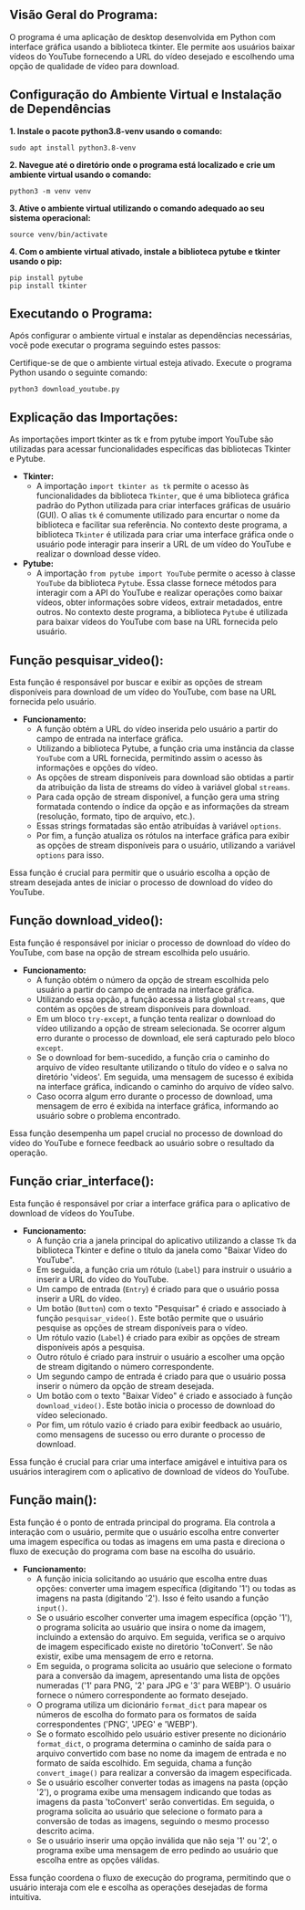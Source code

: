 ## Visão Geral do Programa:

O programa é uma aplicação de desktop desenvolvida em Python com interface gráfica usando a biblioteca tkinter. Ele permite aos usuários baixar vídeos do YouTube fornecendo a URL do vídeo desejado e escolhendo uma opção de qualidade de vídeo para download.

## Configuração do Ambiente Virtual e Instalação de Dependências

**1. Instale o pacote python3.8-venv usando o comando:**
```shell
sudo apt install python3.8-venv
```

**2. Navegue até o diretório onde o programa está localizado e crie um ambiente virtual usando o comando:**
```shell
python3 -m venv venv
```

**3. Ative o ambiente virtual utilizando o comando adequado ao seu sistema operacional:**
```shell
source venv/bin/activate
```

**4. Com o ambiente virtual ativado, instale a biblioteca pytube e tkinter usando o pip:**
```shell
pip install pytube
pip install tkinter
```

## Executando o Programa:
Após configurar o ambiente virtual e instalar as dependências necessárias, você pode executar o programa seguindo estes passos:

Certifique-se de que o ambiente virtual esteja ativado.
Execute o programa Python usando o seguinte comando:

```shell
python3 download_youtube.py
```

## Explicação das Importações:

As importações import tkinter as tk e from pytube import YouTube são utilizadas para acessar funcionalidades específicas das bibliotecas Tkinter e Pytube.

- **Tkinter:**
    - A importação `import tkinter as tk` permite o acesso às funcionalidades da biblioteca `Tkinter`, que é uma biblioteca gráfica padrão do Python utilizada para criar interfaces gráficas de usuário (GUI). O alias `tk` é comumente utilizado para encurtar o nome da biblioteca e facilitar sua referência. No contexto deste programa, a biblioteca `Tkinter` é utilizada para criar uma interface gráfica onde o usuário pode interagir para inserir a URL de um vídeo do YouTube e realizar o download desse vídeo.
- **Pytube:**
    - A importação `from pytube import YouTube` permite o acesso à classe `YouTube` da biblioteca `Pytube`. Essa classe fornece métodos para interagir com a API do YouTube e realizar operações como baixar vídeos, obter informações sobre vídeos, extrair metadados, entre outros. No contexto deste programa, a biblioteca `Pytube` é utilizada para baixar vídeos do YouTube com base na URL fornecida pelo usuário.

## Função pesquisar_video():

Esta função é responsável por buscar e exibir as opções de stream disponíveis para download de um vídeo do YouTube, com base na URL fornecida pelo usuário.

- **Funcionamento:**
  - A função obtém a URL do vídeo inserida pelo usuário a partir do campo de entrada na interface gráfica.
  - Utilizando a biblioteca Pytube, a função cria uma instância da classe `YouTube` com a URL fornecida, permitindo assim o acesso às informações e opções do vídeo.
  - As opções de stream disponíveis para download são obtidas a partir da atribuição da lista de streams do vídeo à variável global `streams`.
  - Para cada opção de stream disponível, a função gera uma string formatada contendo o índice da opção e as informações da stream (resolução, formato, tipo de arquivo, etc.).
  - Essas strings formatadas são então atribuídas à variável `options`.
  - Por fim, a função atualiza os rótulos na interface gráfica para exibir as opções de stream disponíveis para o usuário, utilizando a variável `options` para isso.

Essa função é crucial para permitir que o usuário escolha a opção de stream desejada antes de iniciar o processo de download do vídeo do YouTube.

## Função download_video():

Esta função é responsável por iniciar o processo de download do vídeo do YouTube, com base na opção de stream escolhida pelo usuário.

- **Funcionamento:**
  - A função obtém o número da opção de stream escolhida pelo usuário a partir do campo de entrada na interface gráfica.
  - Utilizando essa opção, a função acessa a lista global `streams`, que contém as opções de stream disponíveis para download.
  - Em um bloco `try-except`, a função tenta realizar o download do vídeo utilizando a opção de stream selecionada. Se ocorrer algum erro durante o processo de download, ele será capturado pelo bloco `except`.
  - Se o download for bem-sucedido, a função cria o caminho do arquivo de vídeo resultante utilizando o título do vídeo e o salva no diretório 'videos'. Em seguida, uma mensagem de sucesso é exibida na interface gráfica, indicando o caminho do arquivo de vídeo salvo.
  - Caso ocorra algum erro durante o processo de download, uma mensagem de erro é exibida na interface gráfica, informando ao usuário sobre o problema encontrado.

Essa função desempenha um papel crucial no processo de download do vídeo do YouTube e fornece feedback ao usuário sobre o resultado da operação.

## Função criar_interface():

Esta função é responsável por criar a interface gráfica para o aplicativo de download de vídeos do YouTube.

- **Funcionamento:**
  - A função cria a janela principal do aplicativo utilizando a classe `Tk` da biblioteca Tkinter e define o título da janela como "Baixar Vídeo do YouTube".
  - Em seguida, a função cria um rótulo (`Label`) para instruir o usuário a inserir a URL do vídeo do YouTube.
  - Um campo de entrada (`Entry`) é criado para que o usuário possa inserir a URL do vídeo.
  - Um botão (`Button`) com o texto "Pesquisar" é criado e associado à função `pesquisar_video()`. Este botão permite que o usuário pesquise as opções de stream disponíveis para o vídeo.
  - Um rótulo vazio (`Label`) é criado para exibir as opções de stream disponíveis após a pesquisa.
  - Outro rótulo é criado para instruir o usuário a escolher uma opção de stream digitando o número correspondente.
  - Um segundo campo de entrada é criado para que o usuário possa inserir o número da opção de stream desejada.
  - Um botão com o texto "Baixar Vídeo" é criado e associado à função `download_video()`. Este botão inicia o processo de download do vídeo selecionado.
  - Por fim, um rótulo vazio é criado para exibir feedback ao usuário, como mensagens de sucesso ou erro durante o processo de download.

Essa função é crucial para criar uma interface amigável e intuitiva para os usuários interagirem com o aplicativo de download de vídeos do YouTube.

## Função main():

Esta função é o ponto de entrada principal do programa. Ela controla a interação com o usuário, permite que o usuário escolha entre converter uma imagem específica ou todas as imagens em uma pasta e direciona o fluxo de execução do programa com base na escolha do usuário.

- **Funcionamento:**
  - A função inicia solicitando ao usuário que escolha entre duas opções: converter uma imagem específica (digitando '1') ou todas as imagens na pasta (digitando '2'). Isso é feito usando a função `input()`.
  - Se o usuário escolher converter uma imagem específica (opção '1'), o programa solicita ao usuário que insira o nome da imagem, incluindo a extensão do arquivo. Em seguida, verifica se o arquivo de imagem especificado existe no diretório 'toConvert'. Se não existir, exibe uma mensagem de erro e retorna.
  - Em seguida, o programa solicita ao usuário que selecione o formato para a conversão da imagem, apresentando uma lista de opções numeradas ('1' para PNG, '2' para JPG e '3' para WEBP'). O usuário fornece o número correspondente ao formato desejado.
  - O programa utiliza um dicionário `format_dict` para mapear os números de escolha do formato para os formatos de saída correspondentes ('PNG', 'JPEG' e 'WEBP').
  - Se o formato escolhido pelo usuário estiver presente no dicionário `format_dict`, o programa determina o caminho de saída para o arquivo convertido com base no nome da imagem de entrada e no formato de saída escolhido. Em seguida, chama a função `convert_image()` para realizar a conversão da imagem especificada.
  - Se o usuário escolher converter todas as imagens na pasta (opção '2'), o programa exibe uma mensagem indicando que todas as imagens da pasta 'toConvert' serão convertidas. Em seguida, o programa solicita ao usuário que selecione o formato para a conversão de todas as imagens, seguindo o mesmo processo descrito acima.
  - Se o usuário inserir uma opção inválida que não seja '1' ou '2', o programa exibe uma mensagem de erro pedindo ao usuário que escolha entre as opções válidas.

Essa função coordena o fluxo de execução do programa, permitindo que o usuário interaja com ele e escolha as operações desejadas de forma intuitiva. 
